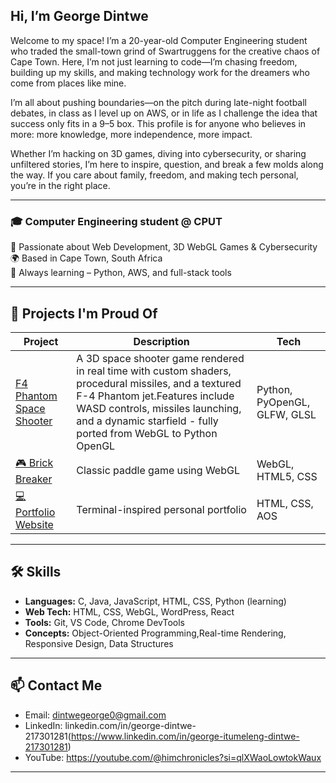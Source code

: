 ## Hi, I’m George Dintwe

Welcome to my space! I’m a 20-year-old Computer Engineering student who traded the small-town grind of Swartruggens for the creative chaos of Cape Town. Here, I’m not just learning to code—I’m chasing freedom, building up my skills, and making technology work for the dreamers who come from places like mine.

I’m all about pushing boundaries—on the pitch during late-night football debates, in class as I level up on AWS, or in life as I challenge the idea that success only fits in a 9–5 box. This profile is for anyone who believes in more: more knowledge, more independence, more impact. 

Whether I’m hacking on 3D games, diving into cybersecurity, or sharing unfiltered stories, I’m here to inspire, question, and break a few molds along the way. If you care about family, freedom, and making tech personal, you’re in the right place.

---

### 🎓 Computer Engineering student @ CPUT  
🧠 Passionate about Web Development, 3D WebGL Games & Cybersecurity  
🌍 Based in Cape Town, South Africa  
🚀 Always learning – Python, AWS, and full-stack tools

---

## 💼 Projects I'm Proud Of

| Project | Description | Tech |
|--------|-------------|------|
| [F4 Phantom Space Shooter](https://github.com/graham-drizzy05/space-shooter-webgl) | A 3D space shooter game rendered in real time with custom shaders, procedural missiles, and a textured F-4 Phantom jet.Features include WASD controls, missiles launching, and a dynamic starfield - fully ported from WebGL to Python OpenGL | Python, PyOpenGL, GLFW, GLSL|
| [🎮 Brick Breaker](https://github.com/graham-drizzy05/brick-breaker) | Classic paddle game using WebGL | WebGL, HTML5, CSS |
| [💻 Portfolio Website](https://graham-drizzy05.github.io/PORTFOLIO-SITE/) | Terminal-inspired personal portfolio | HTML, CSS, AOS |

---

## 🛠 Skills

- **Languages:** C, Java, JavaScript, HTML, CSS, Python (learning)
- **Web Tech:** HTML, CSS, WebGL, WordPress, React
- **Tools:** Git, VS Code, Chrome DevTools
- **Concepts:** Object-Oriented Programming,Real-time Rendering, Responsive Design, Data Structures

---

## 📫 Contact Me

- Email: [dintwegeorge0@gmail.com](mailto:dintwegeorge0@gmail.com)
- LinkedIn: linkedin.com/in/george-dintwe-217301281(https://www.linkedin.com/in/george-itumeleng-dintwe-217301281)
- YouTube: https://youtube.com/@himchronicles?si=qlXWaoLowtokWaux

---

<!--
**graham-drizzy05/graham-drizzy05** is a ✨ special ✨ repository because its `README.md` (this file) appears on your GitHub profile.
-->
